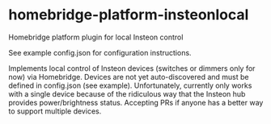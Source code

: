 # homebridge-platform-insteonlocal
Homebridge platform plugin for local Insteon control

See example config.json for configuration instructions.

Implements local control of Insteon devices (switches or dimmers only for now) via Homebridge.  Devices are not yet auto-discovered and must be defined in config.json (see example).  Unfortunately, currently only works with a single device because of the ridiculous way that the Insteon hub provides power/brightness status.  Accepting PRs if anyone has a better way to support multiple devices.
